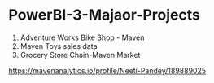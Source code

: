 # PowerBI-3-Majaor-Projects

1. Adventure Works Bike Shop - Maven
2. Maven Toys sales data
3. Grocery Store Chain-Maven Market

https://mavenanalytics.io/profile/Neeti-Pandey/189889025
